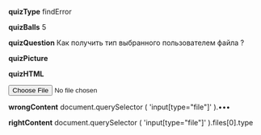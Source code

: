 ____quizType____
findError

____quizBalls____
5

____quizQuestion____
Как получить тип выбранного пользователем файла ?

____quizPicture____


____quizHTML____
<body>
    <input type="file"/>
</body>


____wrongContent____
document.querySelector ( 'input[type="file"]' ).•••

____rightContent____
document.querySelector ( 'input[type="file"]' ).files[0].type
